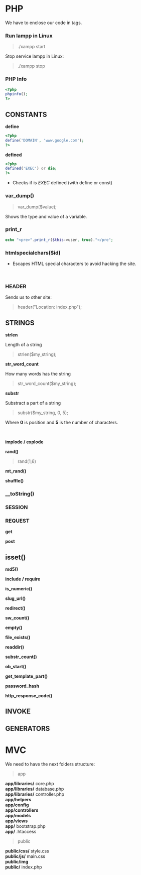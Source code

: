 # PHP

We have to enclose our code in __<?php__ and __?>__ tags.

### Run lampp in Linux

>./xampp start

Stop service lampp in Linux: <br/>

>./xampp stop


### PHP Info

```php
<?php
phpinfo();
?>
```

## CONSTANTS

__define__ <br/>

```php
<?php 
define('DOMAIN', 'www.google.com');
?>
```

__defined__ <br/>

```php
<?php 
defined('EXEC') or die;
?>
```
* Checks if is _EXEC_ defined (with define or const)

### var_dump()

>var_dump($value);

Shows the type and value of a variable. <br/>

### print_r

```php
echo "<pre>".print_r($this->user, true)."</pre";
```

### htmlspecialchars($id)

* Escapes HTML special characters to avoid hacking the site. <br/>
<br/>



### HEADER

Sends us to other site: <br/>

>header("Location: index.php");



## STRINGS

__strlen__ <br/>

Length of a string <br/>

>strlen($my_string);

__str_word_count__ <br/>

How many words has the string <br/>

>str_word_count($my_string);


__substr__ <br/>

Substract a part of a string <br/>

>substr($my_string, 0, 5);

Where __0__ is position and __5__ is the number of characters. <br/>

<br/>

__implode / explode__ <br/>

__rand()__ <br/>

>rand(1,6)

__mt_rand()__ <br/>

__shuffle()__ <br/>

### __toString()


### SESSION

### REQUEST

__get__ <br/>

__post__ <br/>


## isset()

__md5()__ <br/>

__include / require__ <br/>

__is_numeric()__ <br/>

__slug_url()__ <br/>

__redirect()__ <br/>

__sw_count()__ <br/>

__empty()__ <br/>

__file_exists()__ <br/>

__readdir()__ <br/>

__substr_count()__ <br/>

__ob_start()__ <br/>

__get_template_part()__ <br/>

__password_hash__ <br/>

__http_response_code()__ <br/>



## INVOKE


## GENERATORS




# MVC

We need to have the next folders structure: <br/>

>app

__app/libraries/__ core.php <br/>
__app/libraries/__ database.php <br/>
__app/libraries/__ controller.php <br/>
__app/helpers__ <br/>
__app/config__ <br/>
__app/controllers__ <br/>
__app/models__ <br/>
__app/views__ <br/>
__app/__ bootstrap.php <br/>
__app/__ .htaccess <br/>

>public

__public/css/__ style.css <br/>
__public/js/__ main.css <br/>
__public/img__ <br/>
__public/__ index.php <br/>





